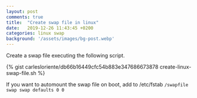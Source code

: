 ```yaml
---
layout: post
comments: true
title:  "Create swap file in linux"
date:   2019-12-26 11:43:45 +0200
categories: linux swap
background: '/assets/images/bg-post.webp'
---
```


Create a swap file executing the following script.

{% gist carlesloriente/db66b16449cfc54b883e347686673878 create-linux-swap-file.sh %}

If you want to automount the swap file on boot, add to /etc/fstab <code>/swapfile swap swap defaults 0 0</code>